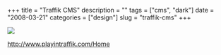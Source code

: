 +++
title = "Traffik CMS"
description = ""
tags = ["cms", "dark"]
date = "2008-03-21"
categories = ["design"]
slug = "traffik-cms"
+++


 

  <div id="screens-thumbs" class="clearfix">
    <div class="txt-center" id="design-submission"><a href="http://www.playintraffik.com/Home"><img id='bluga-thumbnail-799' class='bluga-thumbnail large' src='/media/bluga/
wt47f2778f23d5b_0.jpg'/></a></div>  
  </div>   
<p><a href="http://www.playintraffik.com/Home">http://www.playintraffik.com/Home</a></p>




